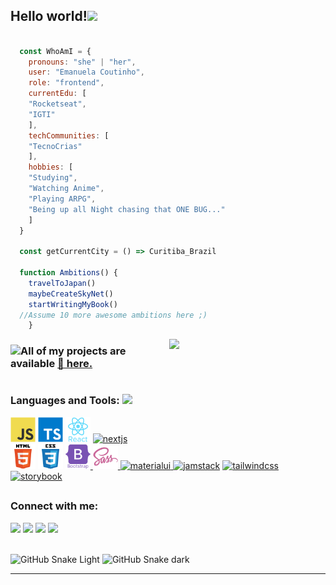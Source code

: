 
 <h2>Hello world!<img src="https://media.giphy.com/media/mGcNjsfWAjY5AEZNw6/giphy.gif" width="50"></h2> 

```javascript
 
  const WhoAmI = {
    pronouns: "she" | "her",
    user: "Emanuela Coutinho",
    role: "frontend",
    currentEdu: [
    "Rocketseat",
    "IGTI"
    ],
    techCommunities: [
    "TecnoCrias"
    ],
    hobbies: [
    "Studying",
    "Watching Anime",
    "Playing ARPG",
    "Being up all Night chasing that ONE BUG..."
    ]
  }
	
  const getCurrentCity = () => Curitiba_Brazil
	
  function Ambitions() {
    travelToJapan()
    maybeCreateSkyNet()
    startWritingMyBook()
  //Assume 10 more awesome ambitions here ;)
    } 
 ```
 
 <img width="250" align="right" src="https://media.giphy.com/media/jIgXf4hgbHCeKiXpvt/giphy.gif">

<h3 align="left"><img src="https://media.giphy.com/media/VgCDAzcKvsR6OM0uWg/giphy.gif" width="50">All of my projects are available <a href="https://manucoutinho.vercel.app/">🔗 here.</a></h3>

#
<h3 align="left">Languages and Tools: <img src="https://media.giphy.com/media/WUlplcMpOCEmTGBtBW/giphy.gif" width="30"></h3>
<p align="left"> 

<a href="https://developer.mozilla.org/en-US/docs/Web/JavaScript" target="_blank"> <img src="https://raw.githubusercontent.com/devicons/devicon/master/icons/javascript/javascript-original.svg" alt="javascript" width="40" height="40"/></a>
<a href="https://www.typescriptlang.org/" target="_blank"> <img src="https://raw.githubusercontent.com/devicons/devicon/master/icons/typescript/typescript-original.svg" alt="typescript" width="40" height="40"/></a>
<a href="https://reactjs.org/" target="_blank"> <img src="https://raw.githubusercontent.com/devicons/devicon/master/icons/react/react-original-wordmark.svg" alt="react" width="40" height="40"/></a>
<a href="https://nextjs.org/" target="_blank" rel="noreferrer"> <img src="https://cdn.jsdelivr.net/gh/devicons/devicon/icons/nextjs/nextjs-original.svg" alt="nextjs" width="40" height="40"/></a>		
<a href="https://www.w3.org/html/" target="_blank"> <img src="https://raw.githubusercontent.com/devicons/devicon/master/icons/html5/html5-original-wordmark.svg" alt="html5" width="40" height="40"/></a> 
<a href="https://www.w3schools.com/css/" target="_blank"> <img src="https://raw.githubusercontent.com/devicons/devicon/master/icons/css3/css3-original-wordmark.svg" alt="css3" width="40" height="40"/></a>
<a href="https://getbootstrap.com" target="_blank"> <img src="https://raw.githubusercontent.com/devicons/devicon/master/icons/bootstrap/bootstrap-plain-wordmark.svg" alt="bootstrap" width="40" height="40"/> </a> 
<a href="https://sass-lang.com" target="_blank"> <img src="https://raw.githubusercontent.com/devicons/devicon/master/icons/sass/sass-original.svg" alt="sass" width="40" height="40"/> </a> 
<a href="https://mui.com/pt" target="_blank"> <img src="https://cdn.jsdelivr.net/gh/devicons/devicon/icons/materialui/materialui-original.svg" alt="materialui" width="40" height="40"/> </a>
<a href="https://cdn.jsdelivr.net/gh/devicons/devicon@v2.14.0/devicon.min.css"><img src="https://cdn.jsdelivr.net/gh/devicons/devicon/icons/jamstack/jamstack-original.svg" alt="jamstack" width="40" height="40"/></a>
<a href="https://cdn.jsdelivr.net/gh/devicons/devicon@v2.14.0/devicon.min.css"><img src="https://cdn.jsdelivr.net/gh/devicons/devicon/icons/tailwindcss/tailwindcss-plain.svg" alt="tailwindcss" width="40" height="40"/></a>
<a href='https://cdn.jsdelivr.net/gh/devicons/devicon/icons/storybook/'><img src="https://cdn.jsdelivr.net/gh/devicons/devicon/icons/storybook/storybook-original.svg" alt="storybook" width="40" height="40" /></a>
<span class="iconify" data-icon="simple-icons:styledcomponents"></span>            
          
	
</p>

##

<h3 align="left">Connect with me:</h3>
<div>  
  <a href="https://www.linkedin.com/in/emanuela-coutinho/" target="_blank"><img src="https://img.shields.io/badge/-LinkedIn-%230077B5?style=for-the-badge&logo=linkedin&logoColor=white" target="_blank"></a> 
 <a href = "mailto:devmanucoutinho@gmail.com"><img src="https://img.shields.io/badge/Gmail-D14836?style=for-the-badge&logo=gmail&logoColor=white" target="_blank"></a>
	<a href= "https://twitter.com/manucout"><img src="https://img.shields.io/badge/Twitter-1DA1F2?style=for-the-badge&logo=twitter&logoColor=white" target="_blank"></a>
	<a href= "https://dev.to/manucoutinho"><img src="https://img.shields.io/badge/dev.to-0A0A0A?style=for-the-badge&logo=dev.to&logoColor=white" target="_blank"></a>
 </div>
<br>
<div>

![GitHub Snake Light](github-snake.svg#gh-light-mode-only)
![GitHub Snake dark](github-snake-dark.svg#gh-dark-mode-only)
</div>
</div>
<hr/>
<br>

